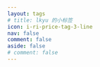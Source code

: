 ```yaml
---
layout: tags
# title: lkyu 的小标签
icon: i-ri-price-tag-3-line
nav: false
comment: false
aside: false
# comment: false
---
```

